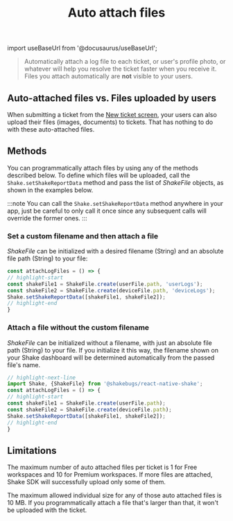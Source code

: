 ﻿---
id: auto-attach-files
title: Auto attach files
---
import useBaseUrl from '@docusaurus/useBaseUrl';

>Automatically attach a log file to each ticket, or user's profile photo, or whatever will help you resolve the ticket faster when you receive it. Files you attach automatically are **not** visible to your users.


## Auto-attached files vs. Files uploaded by users

When submitting a ticket from the [New ticket screen](react/shake-ui/new-ticket-screen.md),
your users can also upload their files (images, documents) to tickets.
That has nothing to do with these auto-attached files.


## Methods

You can programmatically attach files by using any of the methods described below.
To define which files will be uploaded, call the `Shake.setShakeReportData` method
and pass the list of *ShakeFile* objects, as shown in the examples below.

:::note
You can call the `Shake.setShakeReportData` method anywhere in your app,
just be careful to only call it once since any subsequent calls will override the former ones.
:::


### Set a custom filename and then attach a file

*ShakeFile* can be initialized with a desired filename (String) and an absolute file path (String) to your file:

```javascript title="App.js" // highlight-next-line import Shake, {ShakeFile} from '@shakebugs/react-native-shake';
const attachLogFiles = () => { 
// highlight-start 
const shakeFile1 = ShakeFile.create(userFile.path, 'userLogs'); 
const shakeFile2 = ShakeFile.create(deviceFile.path, 'deviceLogs');
Shake.setShakeReportData([shakeFile1, shakeFile2]);
// highlight-end
} 
```


### Attach a file without the custom filename

*ShakeFile* can be initialized without a filename, with just an absolute file path (String) to your file.
If you initialize it this way, the filename shown on your Shake dashboard will be determined automatically from the passed file's name.

```javascript title="App.js" 
// highlight-next-line 
import Shake, {ShakeFile} from '@shakebugs/react-native-shake'; 
const attachLogFiles = () => { 
// highlight-start 
const shakeFile1 = ShakeFile.create(userFile.path); 
const shakeFile2 = ShakeFile.create(deviceFile.path); 
Shake.setShakeReportData([shakeFile1, shakeFile2]); 
// highlight-end 
}
```

## Limitations

The maximum number of auto attached files per ticket is 1 for Free workspaces and 10 for Premium workspaces.
If more files are attached, Shake SDK will successfully upload only some of them.

The maximum allowed individual size for any of those auto attached files is 10 MB.
If you programmatically attach a file that's larger than that, it won't be uploaded with the ticket.
